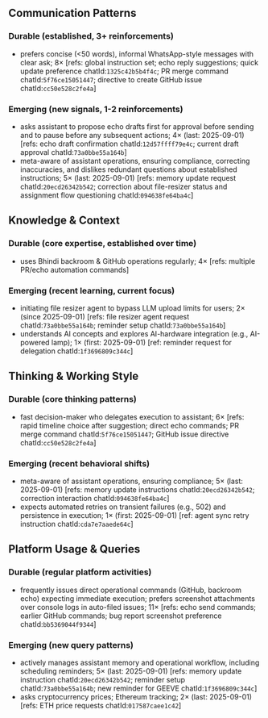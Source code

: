 ## Communication Patterns
### Durable (established, 3+ reinforcements)
- prefers concise (<50 words), informal WhatsApp-style messages with clear ask; 8× [refs: global instruction set; echo reply suggestions; quick update preference chatId:`1325c42b5b4f4c`; PR merge command chatId:`5f76ce15051447`; directive to create GitHub issue chatId:`cc50e528c2fe4a`]

### Emerging (new signals, 1-2 reinforcements)
- asks assistant to propose echo drafts first for approval before sending and to pause before any subsequent actions; 4× (last: 2025-09-01) [refs: echo draft confirmation chatId:`12d57ffff79e4c`; current draft approval chatId:`73a0bbe55a164b`]
- meta-aware of assistant operations, ensuring compliance, correcting inaccuracies, and dislikes redundant questions about established instructions; 5× (last: 2025-09-01) [refs: memory update request chatId:`20ecd26342b542`; correction about file-resizer status and assignment flow questioning chatId:`094638fe64ba4c`]

## Knowledge & Context
### Durable (core expertise, established over time)
- uses Bhindi backroom & GitHub operations regularly; 4× [refs: multiple PR/echo automation commands]

### Emerging (recent learning, current focus)
- initiating file resizer agent to bypass LLM upload limits for users; 2× (since 2025-09-01) [refs: file resizer agent request chatId:`73a0bbe55a164b`; reminder setup chatId:`73a0bbe55a164b`]
- understands AI concepts and explores AI-hardware integration (e.g., AI-powered lamp); 1× (first: 2025-09-01) [ref: reminder request for delegation chatId:`1f3696809c344c`]

## Thinking & Working Style
### Durable (core thinking patterns)
- fast decision-maker who delegates execution to assistant; 6× [refs: rapid timeline choice after suggestion; direct echo commands; PR merge command chatId:`5f76ce15051447`; GitHub issue directive chatId:`cc50e528c2fe4a`]

### Emerging (recent behavioral shifts)
- meta-aware of assistant operations, ensuring compliance; 5× (last: 2025-09-01) [refs: memory update instructions chatId:`20ecd26342b542`; correction interaction chatId:`094638fe64ba4c`]
- expects automated retries on transient failures (e.g., 502) and persistence in execution; 1× (first: 2025-09-01) [ref: agent sync retry instruction chatId:`cda7e7aaede64c`]

## Platform Usage & Queries
### Durable (regular platform activities)
- frequently issues direct operational commands (GitHub, backroom echo) expecting immediate execution; prefers screenshot attachments over console logs in auto-filed issues; 11× [refs: echo send commands; earlier GitHub commands; bug report screenshot preference chatId:`bb5369044f9344`]

### Emerging (new query patterns)
- actively manages assistant memory and operational workflow, including scheduling reminders; 5× (last: 2025-09-01) [refs: memory update instruction chatId:`20ecd26342b542`; reminder setup chatId:`73a0bbe55a164b`; new reminder for GEEVE chatId:`1f3696809c344c`]
- asks cryptocurrency prices; Ethereum tracking; 2× (last: 2025-09-01) [refs: ETH price requests chatId:`017587caee1c42`]